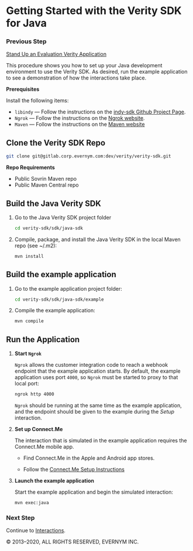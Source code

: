 # Getting Started with the Verity SDK for Java

### Previous Step

[Stand Up an Evaluation Verity Application](../../../README.md#cloud)

This procedure shows you how to set up your Java development environment to use the Verity SDK. As desired, run the example application to see a demonstration of how the interactions take place. 

**Prerequisites**

Install the following items:
* `libindy` &#8212; Follow the instructions on the [indy-sdk Github Project Page](https://github.com/hyperledger/indy-sdk#installing-the-sdk).
* `Ngrok` &#8212; Follow the instructions on the [Ngrok website](https://ngrok.com/download).
* `Maven` &#8212; Follow the instructions on the [Maven website](http://maven.apache.org/download.cgi)

## Clone the Verity SDK Repo 
<!--This step is contingent on how the repo is delivered-->

```sh
git clone git@gitlab.corp.evernym.com:dev/verity/verity-sdk.git
```

**Repo Requirements**

* Public Sovrin Maven repo
* Public Maven Central repo

## Build the Java Verity SDK

1. Go to the Java Verity SDK project folder
  
   ```sh
   cd verity-sdk/sdk/java-sdk
   ```

2. Compile, package, and install the Java Verity SDK in the local Maven repo (see ~/.m2):

   ```sh
   mvn install
   ```

## Build the example application

1. Go to the example application project folder:
  
   ```sh
   cd verity-sdk/sdk/java-sdk/example
   ```

2. Compile the example application:

   ```sh
   mvn compile
   ```
   
## Run the Application

1. **Start `Ngrok`**

   `Ngrok` allows the customer integration code to reach a webhook endpoint that the example application starts. By default, the example application uses port `4000`, so `Ngrok` must be started to proxy to that local port:
   
   ```sh
   ngrok http 4000
   ```
   
   `Ngrok` should be running at the same time as the example application, and the endpoint should be given to the example during the *Setup* interaction.

   <a id="connectme"></a>

1. **Set up Connect.Me**

   The interaction that is simulated in the example application requires the Connect.Me mobile app. 

   * Find Connect.Me in the Apple and Android app stores. 

   * Follow the [Connect.Me Setup Instructions](../ConnectMe.md)

   
1. **Launch the example application**

   Start the example application and begin the simulated interaction:
   
   ```sh
   mvn exec:java
   ``` 
  
### Next Step

Continue to [Interactions](../Interactions.md).

© 2013&#8211;2020, ALL RIGHTS RESERVED, EVERNYM INC.